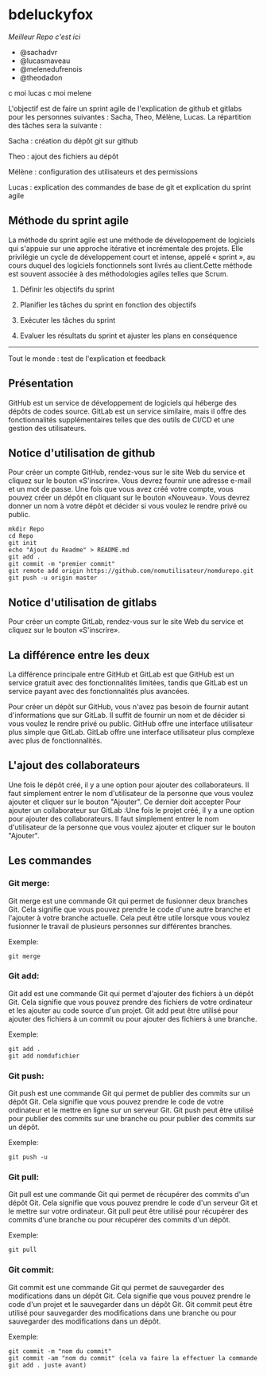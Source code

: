 # bdeluckyfox

*Meilleur Repo c'est ici*

- @sachadvr
- @lucasmaveau
- @melenedufrenois
- @theodadon

c moi lucas
c moi melene

L'objectif est de faire un sprint agile de l'explication de github et gitlabs pour les personnes suivantes : Sacha, Theo, Mélène, Lucas. La répartition des tâches sera la suivante :

Sacha : création du dépôt git sur github

Theo : ajout des fichiers au dépôt

Mélène : configuration des utilisateurs et des permissions

Lucas : explication des commandes de base de git et explication du sprint agile

## Méthode du sprint agile
La méthode du sprint agile est une méthode de développement de logiciels qui s'appuie sur une approche itérative et incrémentale des projets. Elle privilégie un cycle de développement court et intense, appelé « sprint », au cours duquel des logiciels fonctionnels sont livrés au client.Cette méthode est souvent associée à des méthodologies agiles telles que Scrum. 

1. Définir les objectifs du sprint

2. Planifier les tâches du sprint en fonction des objectifs

3. Exécuter les tâches du sprint

4. Evaluer les résultats du sprint et ajuster les plans en conséquence


--------------
Tout le monde : test de l'explication et feedback

## Présentation
GitHub est un service de développement de logiciels qui héberge des dépôts de codes source. GitLab est un service similaire, mais il offre des fonctionnalités supplémentaires telles que des outils de CI/CD et une gestion des utilisateurs.
## Notice d'utilisation de github


Pour créer un compte GitHub, rendez-vous sur le site Web du service et cliquez sur le bouton «S'inscrire». Vous devrez fournir une adresse e-mail et un mot de passe. Une fois que vous avez créé votre compte, vous pouvez créer un dépôt en cliquant sur le bouton «Nouveau». Vous devrez donner un nom à votre dépôt et décider si vous voulez le rendre privé ou public.

```
mkdir Repo
cd Repo
git init
echo "Ajout du Readme" > README.md
git add .
git commit -m "premier commit"
git remote add origin https://github.com/nomutilisateur/nomdurepo.git
git push -u origin master
```
## Notice d'utilisation de gitlabs
Pour créer un compte GitLab, rendez-vous sur le site Web du service et cliquez sur le bouton «S'inscrire».

## La différence entre les deux
La différence principale entre GitHub et GitLab est que GitHub est un service gratuit avec des fonctionnalités limitées, tandis que GitLab est un service payant avec des fonctionnalités plus avancées.

Pour créer un dépôt sur GitHub, vous n'avez pas besoin de fournir autant d'informations que sur GitLab. Il suffit de fournir un nom et de décider si vous voulez le rendre privé ou public. GitHub offre une interface utilisateur plus simple que GitLab. GitLab offre une interface utilisateur plus complexe avec plus de fonctionnalités.

## L'ajout des collaborateurs
Une fois le dépôt créé, il y a une option pour ajouter des collaborateurs. Il faut simplement entrer le nom d'utilisateur de la personne que vous voulez ajouter et cliquer sur le bouton "Ajouter". Ce dernier doit accepter 
Pour ajouter un collaborateur sur GitLab :Une fois le projet créé, il y a une option pour ajouter des collaborateurs. Il faut simplement entrer le nom d'utilisateur de la personne que vous voulez ajouter et cliquer sur le bouton "Ajouter".

## Les commandes
### Git merge:
Git merge est une commande Git qui permet de fusionner deux branches Git. Cela signifie que vous pouvez prendre le code d'une autre branche et l'ajouter à votre branche actuelle. Cela peut être utile lorsque vous voulez fusionner le travail de plusieurs personnes sur différentes branches.

Exemple:
```
git merge
```
### Git add:
Git add est une commande Git qui permet d'ajouter des fichiers à un dépôt Git. Cela signifie que vous pouvez prendre des fichiers de votre ordinateur et les ajouter au code source d'un projet. Git add peut être utilisé pour ajouter des fichiers à un commit ou pour ajouter des fichiers à une branche.

Exemple:
```
git add .
git add nomdufichier
```

### Git push:
Git push est une commande Git qui permet de publier des commits sur un dépôt Git. Cela signifie que vous pouvez prendre le code de votre ordinateur et le mettre en ligne sur un serveur Git. Git push peut être utilisé pour publier des commits sur une branche ou pour publier des commits sur un dépôt.

Exemple:
```
git push -u
```
### Git pull:
Git pull est une commande Git qui permet de récupérer des commits d'un dépôt Git. Cela signifie que vous pouvez prendre le code d'un serveur Git et le mettre sur votre ordinateur. Git pull peut être utilisé pour récupérer des commits d'une branche ou pour récupérer des commits d'un dépôt.

Exemple:
```
git pull
```
### Git commit:
Git commit est une commande Git qui permet de sauvegarder des modifications dans un dépôt Git. Cela signifie que vous pouvez prendre le code d'un projet et le sauvegarder dans un dépôt Git. Git commit peut être utilisé pour sauvegarder des modifications dans une branche ou pour sauvegarder des modifications dans un dépôt.

Exemple:
```
git commit -m "nom du commit"
git commit -am "nom du commit" (cela va faire la effectuer la commande git add . juste avant)
```
